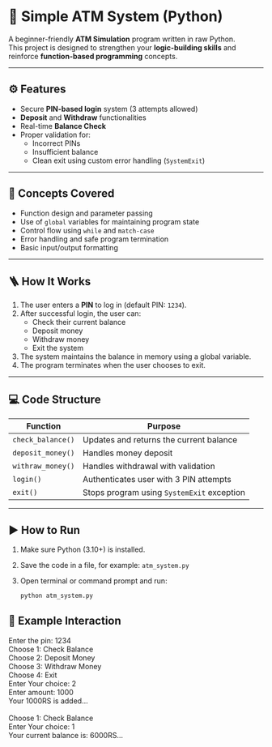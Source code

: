 # 🏦 Simple ATM System (Python)

A beginner-friendly **ATM Simulation** program written in raw Python.  
This project is designed to strengthen your **logic-building skills** and reinforce **function-based programming** concepts.

---

## ⚙️ Features

- Secure **PIN-based login** system (3 attempts allowed)  
- **Deposit** and **Withdraw** functionalities  
- Real-time **Balance Check**  
- Proper validation for:
  - Incorrect PINs  
  - Insufficient balance  
  - Clean exit using custom error handling (`SystemExit`)  

---

## 🧠 Concepts Covered

- Function design and parameter passing  
- Use of `global` variables for maintaining program state  
- Control flow using `while` and `match-case`  
- Error handling and safe program termination  
- Basic input/output formatting  

---

## 🪜 How It Works

1. The user enters a **PIN** to log in (default PIN: `1234`).  
2. After successful login, the user can:
   - Check their current balance  
   - Deposit money  
   - Withdraw money  
   - Exit the system  
3. The system maintains the balance in memory using a global variable.  
4. The program terminates when the user chooses to exit.

---

## 💻 Code Structure

| Function | Purpose |
|-----------|----------|
| `check_balance()` | Updates and returns the current balance |
| `deposit_money()` | Handles money deposit |
| `withraw_money()` | Handles withdrawal with validation |
| `login()` | Authenticates user with 3 PIN attempts |
| `exit()` | Stops program using `SystemExit` exception |

---

## ▶️ How to Run

1. Make sure Python (3.10+) is installed.  
2. Save the code in a file, for example: `atm_system.py`  
3. Open terminal or command prompt and run:

   ```bash
   python atm_system.py

## 📘 Example Interaction
Enter the pin: 1234<br>
Choose 1: Check Balance<br>
Choose 2: Deposit Money<br>
Choose 3: Withdraw Money<br>
Choose 4: Exit<br>
Enter Your choice: 2<br>
Enter amount: 1000<br>
Your 1000RS is added...<br>
<br>
Choose 1: Check Balance<br>
Enter Your choice: 1<br>
Your current balance is: 6000RS...<br>
